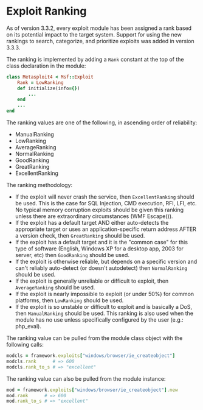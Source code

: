 # Exploit Ranking

As of version 3.3.2, every exploit module has been assigned a rank based on its potential impact to the target system. Support for using the new rankings to search, categorize, and prioritize exploits was added in version 3.3.3.

The ranking is implemented by adding a `Rank` constant at the top of the class declaration in the module:

```ruby
class Metasploit4 < Msf::Exploit
    Rank = LowRanking
    def initialize(info={})
        ...
    end
    ...
end
```

The ranking values are one of the following, in ascending order of reliability:

* ManualRanking
* LowRanking
* AverageRanking
* NormalRanking
* GoodRanking
* GreatRanking
* ExcellentRanking

The ranking methodology:

* If the exploit will never crash the service, then `ExcellentRanking` should be used. This is the case for SQL Injection, CMD execution, RFI, LFI, etc. No typical memory corruption exploits should be given this ranking unless there are extraordinary circumstances (WMF Escape()).
* If the exploit has a default target AND either auto-detects the appropriate target or uses an application-specific return address AFTER a version check, then `GreatRanking` should be used.
* If the exploit has a default target and it is the "common case" for this type of software (English, Windows XP for a desktop app, 2003 for server, etc) then `GoodRanking` should be used.
* If the exploit is otherwise reliable, but depends on a specific version and can't reliably auto-detect (or doesn't autodetect) then `NormalRanking` should be used.
* If the exploit is generally unreliable or difficult to exploit, then `AverageRanking` should be used.
* If the exploit is nearly impossible to exploit (or under 50%) for common platforms, then `LowRanking` should be used.
* If the exploit is so unstable or difficult to exploit and is basically a DoS, then `ManualRanking` should be used. This ranking is also used when the module has no use unless specifically configured by the user (e.g.: php_eval).

The ranking value can be pulled from the module class object with the following calls:

```ruby
modcls = framework.exploits["windows/browser/ie_createobject"]
modcls.rank      # => 600
modcls.rank_to_s # => "excellent"
```
The ranking value can also be pulled from the module instance:

```ruby
mod = framework.exploits["windows/browser/ie_createobject"].new
mod.rank      # => 600
mod.rank_to_s # => "excellent"
```